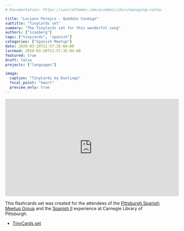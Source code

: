 ```yaml
---
# Documentation: https://sourcethemes.com/academic/docs/managing-content/

title: "Luciano Pereyra - Quédate Conmigo"
subtitle: "TinyCards set"
summary: "The TinyCards set for this wonderful song"
authors: ["icaoberg"]
tags: ["tinycards", "spanish"]
categories: ["Spanish Meetup"]
date: 2020-03-28T21:57:35-04:00
lastmod: 2020-03-28T21:57:35-04:00
featured: true
draft: false
projects: ["languages"]

image:
  caption: "TinyCards by Duolingo"
  focal_point: "Smart"
  preview_only: true
---
```


<iframe width="560" height="315" src="https://www.youtube.com/embed/52pRK5_Z4Ac" frameborder="0" allow="accelerometer; autoplay; encrypted-media; gyroscope; picture-in-picture" allowfullscreen></iframe>

This flashcards set was created for the attendees of the [Pittsburgh Spanish Meetup Group](https://www.meetup.com/Pittsburgh-Spanish/events/264262917/) and the [Spanish II](https://www.carnegielibrary.org/?s=spanish+ii&search-location=Website) experience at Carnegie Library of Pittsburgh.

* [TinyCards set](https://tinycards.duolingo.com/decks/PQBmeyzi/luciano-pereyra-quedate-conmigo)
